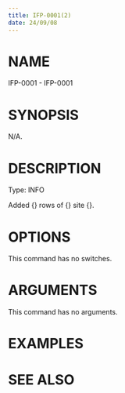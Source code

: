 ```yaml
---
title: IFP-0001(2)
date: 24/09/08
---
```


# NAME

IFP-0001 - IFP-0001

# SYNOPSIS

N/A.

# DESCRIPTION

Type: INFO

Added {} rows of {} site {}.

# OPTIONS

This command has no switches.

# ARGUMENTS

This command has no arguments.

# EXAMPLES

# SEE ALSO
